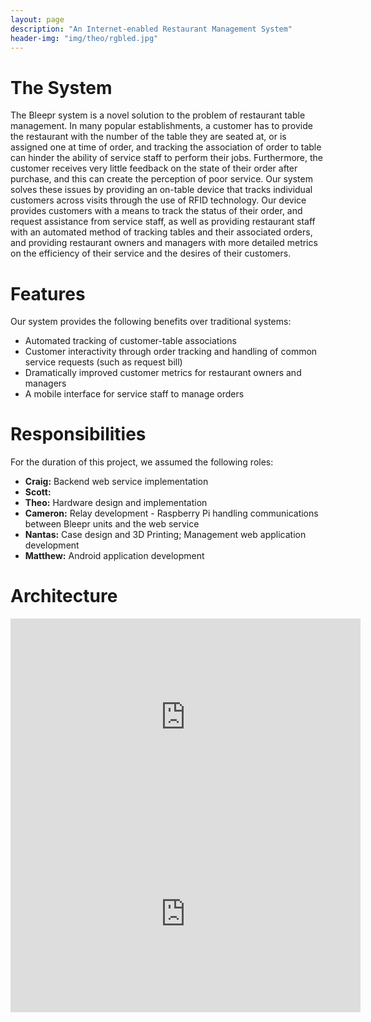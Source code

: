 ```yaml
---
layout: page
description: "An Internet-enabled Restaurant Management System"
header-img: "img/theo/rgbled.jpg"
---
```


# The System

The Bleepr system is a novel solution to the problem of restaurant table management. In many popular establishments,
a customer has to provide the restaurant with the number of the table they are seated at, or is assigned one at time of order,
and tracking the association of order to table can hinder the ability of service staff to perform their jobs. Furthermore,
the customer receives very little feedback on the state of their order after purchase, and this can create the perception of poor service.
Our system solves these issues by providing an on-table device that tracks individual customers across visits through the use of
RFID technology. Our device provides customers with a means to track the status of their order, and request assistance from service staff,
as well as providing restaurant staff with an automated method of tracking tables and their associated orders, and providing restaurant
owners and managers with more detailed metrics on the efficiency of their service and the desires of their customers.

# Features

Our system provides the following benefits over traditional systems:

* Automated tracking of customer-table associations
* Customer interactivity through order tracking and handling of common service requests (such as request bill)
* Dramatically improved customer metrics for restaurant owners and managers
* A mobile interface for service staff to manage orders

# Responsibilities

For the duration of this project, we assumed the following roles:


* **Craig:** Backend web service implementation
* **Scott:**
* **Theo:** Hardware design and implementation
* **Cameron:** Relay development - Raspberry Pi handling communications between Bleepr units and the web service
* **Nantas:** Case design and 3D Printing; Management web application development
* **Matthew:** Android application development

# Architecture

<iframe width="560" height="315" src="https://www.youtube.com/embed/LdDRne1eMms" frameborder="0" allowfullscreen></iframe>
<iframe width="560" height="315" src="https://www.youtube.com/embed/SoEjkDy19g8" frameborder="0" allowfullscreen></iframe>
